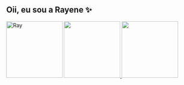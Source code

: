 ## Oii, eu sou a Rayene ✨

<div>
<a href="https://github.com/rayenealmeida">
  <img height="150em" src="https://github-readme-stats.vercel.app/api/top-langs/?username=rayenealmeida&layout=compact&langs_count=7&theme=dark"/>
 <img height="150em" src="https://github-readme-stats.vercel.app/api?username=rayenealmeida&show_icons=true&theme=dark&include_all_commits=true&count_private=true"/>
  
   <img align="left" alt="Ray" src="https://i.picasion.com/pic91/808a44e53271d937f9fc437b9a32c1ba.gif" height="150em"/>
  
  
</div>




  
  
